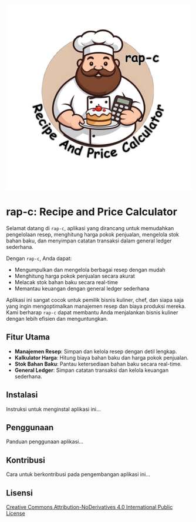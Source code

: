 ![LOGO](storage/public-asset/images/logo.png)

# rap-c: Recipe and Price Calculator

Selamat datang di `rap-c`, aplikasi yang dirancang untuk memudahkan pengelolaan resep, menghitung harga pokok penjualan, mengelola stok bahan baku, dan menyimpan catatan transaksi dalam general ledger sederhana.

Dengan `rap-c`, Anda dapat:
- Mengumpulkan dan mengelola berbagai resep dengan mudah
- Menghitung harga pokok penjualan secara akurat
- Melacak stok bahan baku secara real-time
- Memantau keuangan dengan general ledger sederhana

Aplikasi ini sangat cocok untuk pemilik bisnis kuliner, chef, dan siapa saja yang ingin mengoptimalkan manajemen resep dan biaya produksi mereka. Kami berharap `rap-c` dapat membantu Anda menjalankan bisnis kuliner dengan lebih efisien dan menguntungkan.

## Fitur Utama
- **Manajemen Resep**: Simpan dan kelola resep dengan detil lengkap.
- **Kalkulator Harga**: Hitung biaya bahan baku dan harga pokok penjualan.
- **Stok Bahan Baku**: Pantau ketersediaan bahan baku secara real-time.
- **General Ledger**: Simpan catatan transaksi dan kelola keuangan sederhana.

## Instalasi
Instruksi untuk menginstal aplikasi ini...

## Penggunaan
Panduan penggunaan aplikasi...

## Kontribusi
Cara untuk berkontribusi pada pengembangan aplikasi ini...

## Lisensi
[Creative Commons Attribution-NoDerivatives 4.0 International Public License](LICENSE.md)

